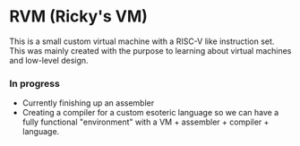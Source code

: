 # RVM (Ricky's VM)

This is a small custom virtual machine with a RISC-V like instruction set. This was mainly created with the purpose to learning about virtual machines and low-level design.

### In progress
- Currently finishing up an assembler
- Creating a compiler for a custom esoteric language so we can have a fully functional "environment" with a VM + assembler + compiler + language.
